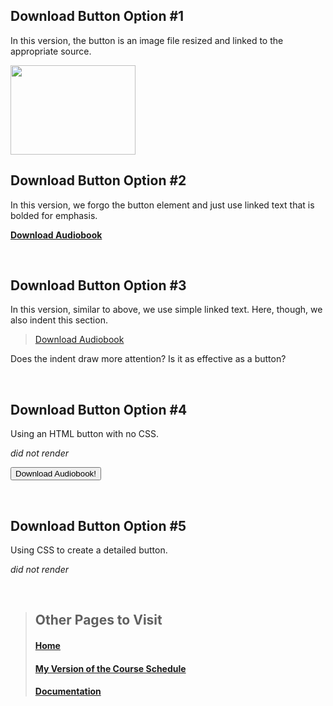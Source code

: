 
## Download Button Option #1
In this version, the button is an image file resized and linked to the appropriate source. 

[<img src="https://user-images.githubusercontent.com/127159368/223621420-b914a95c-838b-4d34-bb85-bf6c074c0bb9.png" width="200" height="143" />](https://lmgtfy.app/?q=How+to+Download+an+Audiobook)

## Download Button Option #2
In this version, we forgo the button element and just use linked text that is bolded for emphasis. 

**[Download Audiobook](https://lmgtfy.app/?q=How+to+Download+an+Audiobook)**

<br>


## Download Button Option #3
In this version, similar to above, we use simple linked text. Here, though, we also indent this section.

> [Download Audiobook](https://lmgtfy.app/?q=How+to+Download+an+Audiobook)

Does the indent draw more attention? Is it as effective as a button? 

<br>

## Download Button Option #4
Using an HTML button with no CSS.

*did not render*

<button type="button">Download Audiobook!</button>


<br>

## Download Button Option #5
Using CSS to create a detailed button.

*did not render* 

<br>


  
  
> ## Other Pages to Visit
>
> #### [Home](README.md)
> #### [My Version of the Course Schedule](Schedule.md)
> #### [Documentation](Documentation.md)

